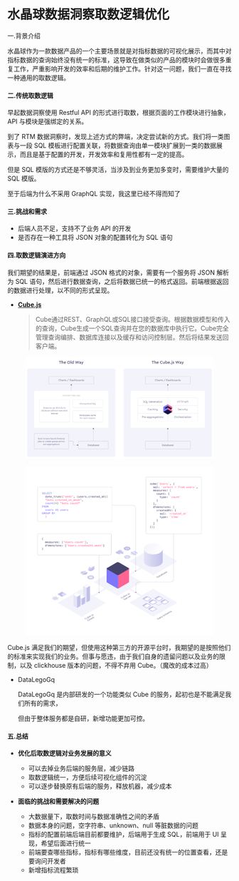# 水晶球数据洞察取数逻辑优化

一.背景介绍

水晶球作为一款数据产品的一个主要场景就是对指标数据的可视化展示，而其中对指标数据的查询始终没有统一的标准，这导致在做类似的产品的模块时会做很多重复工作，严重影响开发的效率和后期的维护工作。针对这一问题，我们一直在寻找一种通用的取数逻辑。

#### 二.传统取数逻辑

早起数据洞察使用 Restful API 的形式进行取数，根据页面的工作模块进行抽象，API 与模块是强绑定的关系。

到了 RTM 数据洞察时，发现上述方式的弊端，决定尝试新的方式。我们将一类图表与一段 SQL 模板进行配置关联，将数据查询由单一模块扩展到一类的数据展示，而且是基于配置的开发，开发效率和复用性都有一定的提高。

但是 SQL 模版的方式还是不够灵活，当涉及到业务更加多变时，需要维护大量的 SQL 模版。

至于后端为什么不采用 GraphQL 实现，我这里已经不得而知了

#### 三.挑战和需求

* 后端人员不足，支持不了业务 API 的开发
* 是否存在一种工具将 JSON 对象的配置转化为 SQL 语句

#### 四.取数逻辑演进方向

我们期望的结果是，前端通过 JSON 格式的对象，需要有一个服务将 JSON 解析为 SQL 语句，然后进行数据查询，之后将数据已统一的格式返回。前端根据返回的数据进行处理，以不同的形式呈现。

*   [**Cube.js**](https://cube.dev/)

    > Cube通过REST、GraphQL或SQL接口接受查询。根据数据模型和传入的查询，Cube生成一个SQL查询并在您的数据库中执行它。Cube完全管理查询编排、数据库连接以及缓存和访问控制层。然后将结果发送回客户端。



<figure><img src="../.gitbook/assets/cubejs-1.png" alt=""><figcaption></figcaption></figure>

<figure><img src="../.gitbook/assets/cubejs-2.png" alt=""><figcaption></figcaption></figure>

Cube.js 满足我们的期望，但使用这种第三方的开源平台时，我期望的是按照他们的标准来实现我们的业务。但事与愿违，由于我们自身的遗留问题以及业务的限制，以及 clickhouse 版本的问题，不得不弃用 Cube。（魔改的成本过高）

*   DataLegoGq

    DataLegoGq 是内部研发的一个功能类似 Cube 的服务，起初也是不能满足我们所有的需求，

    但由于整体服务都是自研，新增功能更加可控。

#### 五.总结

*   **优化后取数逻辑对业务发展的意义**

    * 可以去掉业务后端的服务层，减少链路
    * 取数逻辑统一，方便后续可视化组件的沉淀
    * 可以逐步替换原有后端的服务，释放机器，减少成本


* **面临的挑战和需要解决的问题**
  * 大数据量下，取数时间与数据准确性之间的矛盾
  * 数据本身的问题，空字符串、unknown、null 等脏数据的问题
  * 指标的配置前端后端目前都要维护，后端用于生成 SQL，前端用于 UI 呈现，希望后面进行统一
  * 前端要查哪些指标，指标有哪些维度，目前还没有统一的位置查看，还是要询问开发者
  * 新增指标流程繁琐
